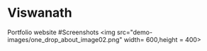 # Viswanath
Portfolio website
#Screenshots
<img src="demo-images/one_drop_about_image02.png" width= 600,height = 400>
